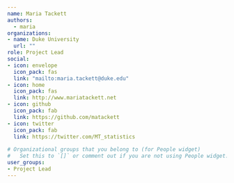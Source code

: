 ```yaml
---
name: Maria Tackett
authors: 
  - maria
organizations:
- name: Duke University
  url: ""
role: Project Lead
social:
- icon: envelope
  icon_pack: fas
  link: "mailto:maria.tackett@duke.edu"
- icon: home
  icon_pack: fas
  link: http://www.mariatackett.net
- icon: github
  icon_pack: fab
  link: https://github.com/matackett
- icon: twitter
  icon_pack: fab
  link: https://twitter.com/MT_statistics
  
# Organizational groups that you belong to (for People widget)
#   Set this to `[]` or comment out if you are not using People widget.  
user_groups:
- Project Lead
---
```

